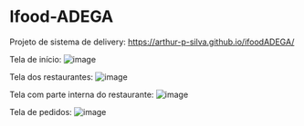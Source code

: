 # Ifood-ADEGA

Projeto de sistema de delivery: https://arthur-p-silva.github.io/ifoodADEGA/

Tela de início:
![image](https://github.com/user-attachments/assets/1e70ce8f-e20e-4181-b8c8-fbefe3adc99f)

Tela dos restaurantes:
![image](https://github.com/user-attachments/assets/0a5ff868-da72-479f-91a3-df37cc7ca883)

Tela com parte interna do restaurante:
![image](https://github.com/user-attachments/assets/6e006dbb-b39f-4e4b-8e41-7ed2059659b6)

Tela de pedidos:
![image](https://github.com/user-attachments/assets/a48b9ab9-6901-453f-a33c-756dbb2ee1de)
